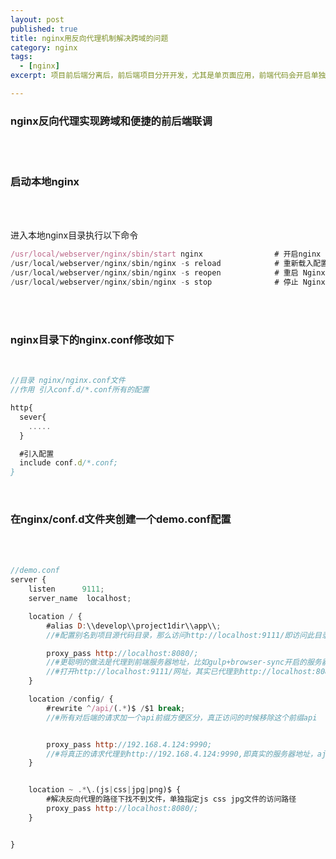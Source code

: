 ```yaml
---
layout: post
published: true
title: nginx用反向代理机制解决跨域的问题
category: nginx
tags: 
  - [nginx]
excerpt: 项目前后端分离后，前后端项目分开开发，尤其是单页面应用，前端代码会开启单独的服务器，若直接在前端项目中访问后端API，肯定会遇到因跨域不能访问的问题

---
```


### nginx反向代理实现跨域和便捷的前后端联调
<br/>
<br/>

### 启动本地nginx

<br/>
<br/>

进入本地nginx目录执行以下命令

```javascript
/usr/local/webserver/nginx/sbin/start nginx                # 开启nginx
/usr/local/webserver/nginx/sbin/nginx -s reload            # 重新载入配置文件
/usr/local/webserver/nginx/sbin/nginx -s reopen            # 重启 Nginx
/usr/local/webserver/nginx/sbin/nginx -s stop              # 停止 Nginx
```
<br/>
<br/>

### nginx目录下的nginx.conf修改如下

<br/>

```javascript
//目录 nginx/nginx.conf文件
//作用 引入conf.d/*.conf所有的配置

http{
  sever{
    .....
  }

  #引入配置
  include conf.d/*.conf;
}

```

<br/>

### 在nginx/conf.d文件夹创建一个demo.conf配置

<br/>
<br/>

```javascript
//demo.conf
server {
    listen      9111;
    server_name  localhost;

    location / {
        #alias D:\\develop\\project1dir\\app\\; 
        //#配置别名到项目源代码目录，那么访问http://localhost:9111/即访问此目录

        proxy_pass http://localhost:8080/;  
        //#更聪明的做法是代理到前端服务器地址，比如gulp+browser-sync开启的服务器，能看到代码实时更新效果
        //#打开http://localhost:9111/网址，其实已代理到http://localhost:8080/了。更改代码网页会自动更新
    }

    location /config/ {
        #rewrite ^/api/(.*)$ /$1 break;   
        //#所有对后端的请求加一个api前缀方便区分，真正访问的时候移除这个前缀api


        proxy_pass http://192.168.4.124:9990;  
        //#将真正的请求代理到http://192.168.4.124:9990,即真实的服务器地址，ajax的url为/config/list的请求将会访问http://192.168.4.124:9990/config/list
    }


    location ~ .*\.(js|css|jpg|png)$ {
        #解决反向代理的路径下找不到文件，单独指定js css jpg文件的访问路径
        proxy_pass http://localhost:8080/;
    }


}

```










